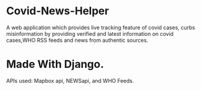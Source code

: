 # Covid-News-Helper
A web application which provides live tracking feature of covid cases, curbs misinformation by providing verified and latest information on covid cases,WHO RSS feeds and news from authentic sources.
# Made With Django.
APIs used:
Mapbox api, 
NEWSapi,
and WHO Feeds.

